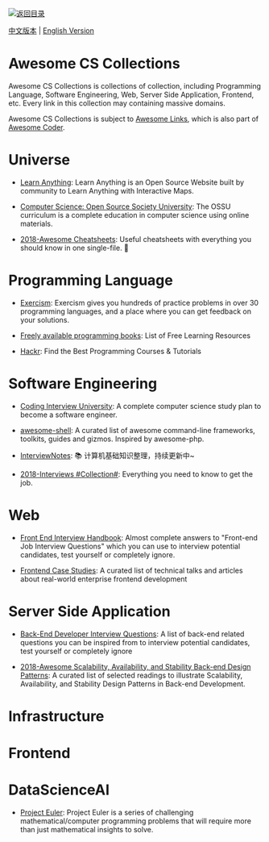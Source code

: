 [![返回目录](https://parg.co/UGo)](https://github.com/wxyyxc1992/Awesome-Links)

[中文版本](./Awesome-CS-Collections.md) | [English Version](./Awesome-CS-Collections-en.md)

# Awesome CS Collections

Awesome CS Collections is collections of collection, including Programming Language, Software Engineering, Web, Server Side Application, Frontend, etc. Every link in this collection may containing massive domains.

Awesome CS Collections is subject to [Awesome Links](https://github.com/wxyyxc1992/Awesome-Links/), which is also part of [Awesome Coder](https://github.com/wxyyxc1992/Awesome-Coder).

# Universe

* [Learn Anything](https://github.com/learn-anything/learn-anything): Learn Anything is an Open Source Website built by community to Learn Anything with Interactive Maps.

* [Computer Science: Open Source Society University](https://github.com/ossu/computer-science): The OSSU curriculum is a complete education in computer science using online materials.

* [2018-Awesome Cheatsheets](https://github.com/LeCoupa/awesome-cheatsheets): Useful cheatsheets with everything you should know in one single-file. 🚀

# Programming Language

* [Exercism](http://exercism.io/): Exercism gives you hundreds of practice problems in over 30 programming languages, and a place where you can get feedback on your solutions.

* [Freely available programming books](https://github.com/EbookFoundation/free-programming-books): List of Free Learning Resources

* [Hackr](https://hackr.io/): Find the Best Programming Courses & Tutorials

# Software Engineering

* [Coding Interview University](https://github.com/jwasham/coding-interview-university): A complete computer science study plan to become a software engineer.

* [awesome-shell](https://github.com/alebcay/awesome-shell): A curated list of awesome command-line frameworks, toolkits, guides and gizmos. Inspired by awesome-php.

* [InterviewNotes](https://github.com/CyC2018/InterviewNotes): :books: 计算机基础知识整理，持续更新中~

* [2018-Interviews #Collection#](https://github.com/kdn251/interviews): Everything you need to know to get the job.

# Web

* [Front End Interview Handbook](https://github.com/yangshun/front-end-interview-handbook): Almost complete answers to "Front-end Job Interview Questions" which you can use to interview potential candidates, test yourself or completely ignore.

* [Frontend Case Studies](https://github.com/andrew--r/frontend-case-studies): A curated list of technical talks and articles about real-world enterprise frontend development

# Server Side Application

* [Back-End Developer Interview Questions](https://parg.co/UXF): A list of back-end related questions you can be inspired from to interview potential candidates, test yourself or completely ignore

* [2018-Awesome Scalability, Availability, and Stability Back-end Design Patterns](https://github.com/binhnguyennus/awesome-scalability):  A curated list of selected readings to illustrate Scalability, Availability, and Stability Design Patterns in Back-end Development.

# Infrastructure

# Frontend

# DataScienceAI

* [Project Euler](https://projecteuler.net/about): Project Euler is a series of challenging mathematical/computer programming problems that will require more than just mathematical insights to solve.
